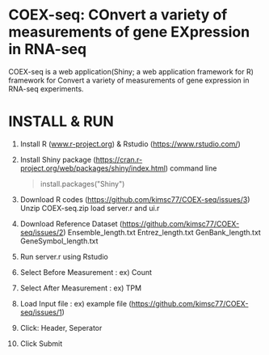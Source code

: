 # COEX-seq: COnvert a variety of measurements of gene EXpression in RNA-seq

COEX-seq is a web application(Shiny; a web application framework for R) framework for Convert a variety of measurements of gene expression in RNA-seq experiments. 


# INSTALL & RUN

1. Install R (www.r-project.org) & Rstudio (https://www.rstudio.com/)

2. Install Shiny package (https://cran.r-project.org/web/packages/shiny/index.html)
   command line
   > install.packages("Shiny") 

3. Download R codes (https://github.com/kimsc77/COEX-seq/issues/3)
   Unzip COEX-seq.zip
   load server.r and ui.r

4. Download Reference Dataset (https://github.com/kimsc77/COEX-seq/issues/2)
   Ensemble_length.txt
   Entrez_length.txt
   GenBank_length.txt
   GeneSymbol_length.txt

5. Run server.r using Rstudio

6. Select Before Measurement : ex) Count

7. Select After Measurement : ex) TPM

8. Load Input file : ex) example file (https://github.com/kimsc77/COEX-seq/issues/1)

9. Click: Header, Seperator

10. Click Submit




